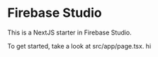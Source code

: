 # Firebase Studio

This is a NextJS starter in Firebase Studio.

To get started, take a look at src/app/page.tsx. hi
